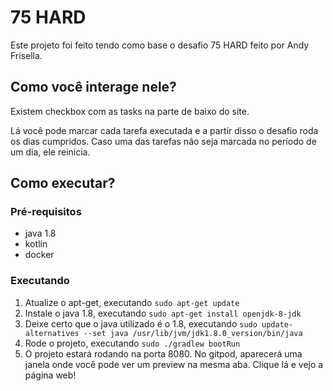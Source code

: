 # 75 HARD

Este projeto foi feito tendo como base o desafio 75 HARD feito por Andy Frisella.

## Como você interage nele?

Existem checkbox com as tasks na parte de baixo do site.

Lá você pode marcar cada tarefa executada e a partir disso o desafio roda os dias cumpridos. 
Caso uma das tarefas não seja marcada no período de um dia, ele reinicia.

## Como executar?

### Pré-requisitos

- java 1.8
- kotlin
- docker

### Executando

1. Atualize o apt-get, executando `sudo apt-get update`
2. Instale o java 1.8, executando `sudo apt-get install openjdk-8-jdk`
3. Deixe certo que o java utilizado é o 1.8, executando `sudo update-alternatives --set java /usr/lib/jvm/jdk1.8.0_version/bin/java`
4. Rode o projeto, executando `sudo ./gradlew bootRun`
5. O projeto estará rodando na porta 8080. No gitpod, aparecerá uma janela onde você pode ver um preview na mesma aba. Clique lá e vejo a página web!
